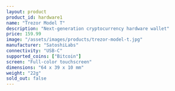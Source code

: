 ```yaml
---
layout: product
product_id: hardware1
name: "Trezor Model T"
description: "Next-generation cryptocurrency hardware wallet"
price: 159.99
image: "/assets/images/products/trezor-model-t.jpg"
manufacturer: "SatoshiLabs"
connectivity: "USB-C"
supported_coins: ["Bitcoin"]
screen: "Full-color touchscreen"
dimensions: "64 x 39 x 10 mm"
weight: "22g"
sold_out: false
---
```


